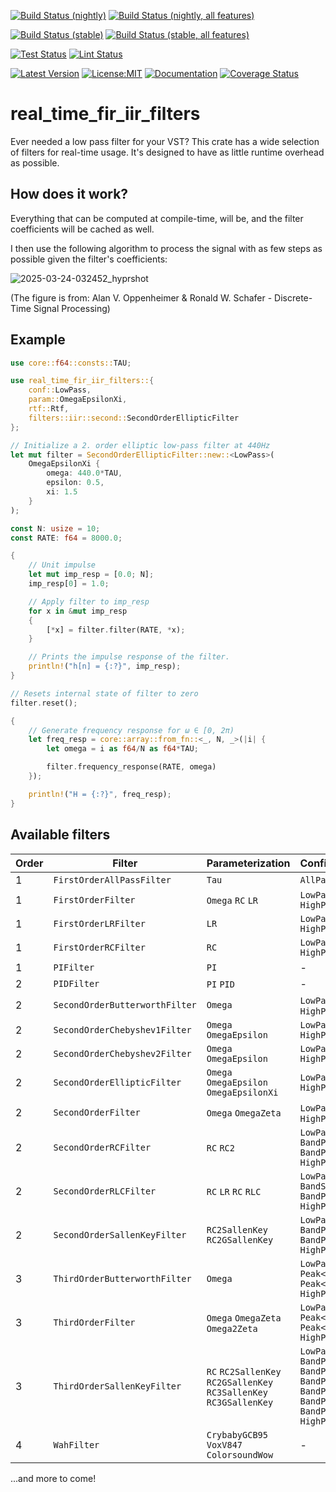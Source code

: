 [![Build Status (nightly)](https://github.com/sigurd4/real_time_fir_iir_filters/workflows/Build-nightly/badge.svg)](https://github.com/sigurd4/real_time_fir_iir_filters/actions/workflows/build-nightly.yml)
[![Build Status (nightly, all features)](https://github.com/sigurd4/real_time_fir_iir_filters/workflows/Build-nightly-all-features/badge.svg)](https://github.com/sigurd4/real_time_fir_iir_filters/actions/workflows/build-nightly-all-features.yml)

[![Build Status (stable)](https://github.com/sigurd4/real_time_fir_iir_filters/workflows/Build-stable/badge.svg)](https://github.com/sigurd4/real_time_fir_iir_filters/actions/workflows/build-stable.yml)
[![Build Status (stable, all features)](https://github.com/sigurd4/real_time_fir_iir_filters/workflows/Build-stable-all-features/badge.svg)](https://github.com/sigurd4/real_time_fir_iir_filters/actions/workflows/build-stable-all-features.yml)

[![Test Status](https://github.com/sigurd4/real_time_fir_iir_filters/workflows/Test/badge.svg)](https://github.com/sigurd4/real_time_fir_iir_filters/actions/workflows/test.yml)
[![Lint Status](https://github.com/sigurd4/real_time_fir_iir_filters/workflows/Lint/badge.svg)](https://github.com/sigurd4/real_time_fir_iir_filters/actions/workflows/lint.yml)

[![Latest Version](https://img.shields.io/crates/v/real_time_fir_iir_filters.svg)](https://crates.io/crates/real_time_fir_iir_filters)
[![License:MIT](https://img.shields.io/badge/License-MIT-yellow.svg)](https://opensource.org/licenses/MIT)
[![Documentation](https://img.shields.io/docsrs/real_time_fir_iir_filters)](https://docs.rs/real_time_fir_iir_filters)
[![Coverage Status](https://img.shields.io/codecov/c/github/sigurd4/real_time_fir_iir_filters)](https://app.codecov.io/github/sigurd4/real_time_fir_iir_filters)

# real_time_fir_iir_filters

Ever needed a low pass filter for your VST? This crate has a wide selection of filters for real-time usage. It's designed to have as little runtime overhead as possible.

## How does it work?

Everything that can be computed at compile-time, will be, and the filter coefficients will be cached as well.

I then use the following algorithm to process the signal with as few steps as possible given the filter's coefficients:

![2025-03-24-032452_hyprshot](https://github.com/user-attachments/assets/bd22e03f-b69c-4506-bbbd-baccf7a6c81d)

(The figure is from: Alan V. Oppenheimer & Ronald W. Schafer - Discrete-Time Signal Processing)

## Example

```rust
use core::f64::consts::TAU;

use real_time_fir_iir_filters::{
    conf::LowPass,
    param::OmegaEpsilonXi,
    rtf::Rtf,
    filters::iir::second::SecondOrderEllipticFilter
};

// Initialize a 2. order elliptic low-pass filter at 440Hz
let mut filter = SecondOrderEllipticFilter::new::<LowPass>(
    OmegaEpsilonXi {
        omega: 440.0*TAU,
        epsilon: 0.5,
        xi: 1.5
    }
);

const N: usize = 10;
const RATE: f64 = 8000.0;

{
    // Unit impulse
    let mut imp_resp = [0.0; N];
    imp_resp[0] = 1.0;

    // Apply filter to imp_resp
    for x in &mut imp_resp
    {
        [*x] = filter.filter(RATE, *x);
    }

    // Prints the impulse response of the filter.
    println!("h[n] = {:?}", imp_resp);
}

// Resets internal state of filter to zero
filter.reset();

{
    // Generate frequency response for ω ∈ [0, 2π)
    let freq_resp = core::array::from_fn::<_, N, _>(|i| {
        let omega = i as f64/N as f64*TAU;

        filter.frequency_response(RATE, omega)
    });

    println!("H = {:?}", freq_resp);
}
```

## Available filters

| Order | Filter                         | Parameterization                                                   | Configuration                                                                                            |
|-------|--------------------------------|--------------------------------------------------------------------|----------------------------------------------------------------------------------------------------------|
| 1     | `FirstOrderAllPassFilter`      | `Tau`                                                              | `AllPass`                                                                                                |
| 1     | `FirstOrderFilter`             | `Omega` `RC` `LR`                                                  | `LowPass` `HighPass`                                                                                     |
| 1     | `FirstOrderLRFilter`           | `LR`                                                               | `LowPass` `HighPass`                                                                                     |
| 1     | `FirstOrderRCFilter`           | `RC`                                                               | `LowPass` `HighPass`                                                                                     |
| 1     | `PIFilter`                     | `PI`                                                               | -                                                                                                        |
| 2     | `PIDFilter`                    | `PI` `PID`                                                         | -                                                                                                        |
| 2     | `SecondOrderButterworthFilter` | `Omega`                                                            | `LowPass` `Peak` `HighPass`                                                                              |
| 2     | `SecondOrderChebyshev1Filter`  | `Omega` `OmegaEpsilon`                                             | `LowPass` `HighPass`                                                                                     |
| 2     | `SecondOrderChebyshev2Filter`  | `Omega` `OmegaEpsilon`                                             | `LowPass` `HighPass`                                                                                     |
| 2     | `SecondOrderEllipticFilter`    | `Omega` `OmegaEpsilon` `OmegaEpsilonXi`                            | `LowPass` `HighPass`                                                                                     |
| 2     | `SecondOrderFilter`            | `Omega` `OmegaZeta`                                                | `LowPass` `Peak` `HighPass`                                                                              |
| 2     | `SecondOrderRCFilter`          | `RC` `RC2`                                                         | `LowPass` `BandPass<1>` `BandPass<2>` `HighPass`                                                         |
| 2     | `SecondOrderRLCFilter`         | `RC` `LR` `RC` `RLC`                                               | `LowPass` `BandStop` `BandPass` `HighPass`                                                               |
| 2     | `SecondOrderSallenKeyFilter`   | `RC2SallenKey` `RC2GSallenKey`                                     | `LowPass` `BandPass<1>` `BandPass<2>` `HighPass`                                                         |
| 3     | `ThirdOrderButterworthFilter`  | `Omega`                                                            | `LowPass` `Peak<1>` `Peak<2>` `HighPass`                                                                 |
| 3     | `ThirdOrderFilter`             | `Omega` `OmegaZeta` `Omega2Zeta`                                   | `LowPass` `Peak<1>` `Peak<2>` `HighPass`                                                                 |
| 3     | `ThirdOrderSallenKeyFilter`    | `RC` `RC2SallenKey` `RC2GSallenKey` `RC3SallenKey` `RC3GSallenKey` | `LowPass` `BandPass<1>` `BandPass<2>` `BandPass<3>` `BandPass<4>` `BandPass<5>` `BandPass<6>` `HighPass` |
| 4     | `WahFilter`                    | `CrybabyGCB95` `VoxV847` `ColorsoundWow`                           | -                                                                                                        |

...and more to come!
